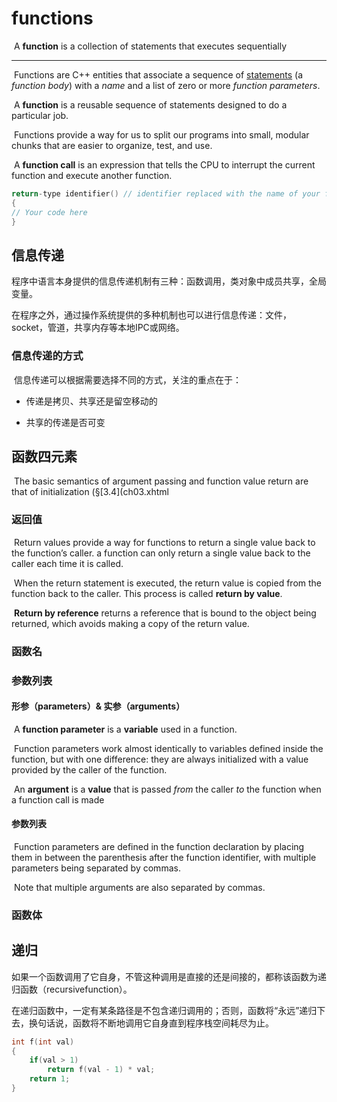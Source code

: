 # functions

​		A **function** is a collection of statements that executes sequentially

---

​		Functions are C++ entities that associate a sequence of [statements](https://en.cppreference.com/w/cpp/language/statements) (a *function body*) with a *name* and a list of zero or more *function parameters*.

​		A **function** is a reusable sequence of statements designed to do a particular job.

​		Functions provide a way for us to split our programs into small, modular chunks that are easier to organize, test, and use. 

​		A **function call** is an expression that tells the CPU to interrupt the current function and execute another function. 

```c++
return-type identifier() // identifier replaced with the name of your function
{
// Your code here
}
```



## 信息传递

​		程序中语言本身提供的信息传递机制有三种：函数调用，类对象中成员共享，全局变量。

​		在程序之外，通过操作系统提供的多种机制也可以进行信息传递：文件，socket，管道，共享内存等本地IPC或网络。



### 信息传递的方式

​		信息传递可以根据需要选择不同的方式，关注的重点在于：

- 传递是拷贝、共享还是留空移动的

- 共享的传递是否可变

  



## 函数四元素

​		The basic semantics of argument passing and function value return are that of initialization (§[3.4](ch03.xhtml 

### 返回值

​		Return values provide a way for functions to return a single value back to the function’s caller. a function can only return a single value back to the caller each time it is called. 

​		When the return statement is executed, the return value is copied from the function back to the caller. This process is called **return by value**.

​		 **Return by reference** returns a reference that is bound to the object being returned, which avoids making a copy of the return value. 



### 函数名

### 参数列表

#### 形参（parameters）& 实参（arguments）

​		A **function parameter** is a **variable** used in a function. 

​		Function parameters work almost identically to variables defined inside the function, but with one difference: they are always initialized with a value provided by the caller of the function.

​		An **argument** is a **value** that is passed *from* the caller *to* the function when a function call is made



#### 参数列表

​		Function parameters are defined in the function declaration by placing them in between the parenthesis after the function identifier, with multiple parameters being separated by commas.

​		Note that multiple arguments are also separated by commas.





### 函数体



## 递归

​		如果一个函数调用了它自身，不管这种调用是直接的还是间接的，都称该函数为递归函数（recursivefunction）。

​		在递归函数中，一定有某条路径是不包含递归调用的；否则，函数将“永远”递归下去，换句话说，函数将不断地调用它自身直到程序栈空间耗尽为止。

```c++
int f(int val)
{
    if(val > 1)
        return f(val - 1) * val;
    return 1;
}
```


